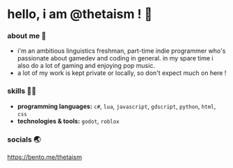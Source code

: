 # hello, i am @thetaism ! 🤍

### about me 👰
- i'm an ambitious linguistics freshman, part-time indie programmer who's passionate about gamedev and coding in general. in my spare time i also do a lot of gaming and enjoying pop music.
- a lot of my work is kept private or locally, so don't expect much on here ! 

### skills 👩‍💻
- **programming languages:** ```c#```, ```lua```, ```javascript```, ```gdscript```, ```python```, ```html```, ```css```
- **technologies & tools:** ```godot```, ```roblox```

### socials 🌏
https://bento.me/thetaism

<!--
**thetaism/thetaism** is a ✨ _special_ ✨ repository because its `README.md` (this file) appears on your GitHub profile.

Here are some ideas to get you started:

- 🔭 I’m currently working on ...
- 🌱 I’m currently learning ...
- 👯 I’m looking to collaborate on ...
- 🤔 I’m looking for help with ...
- 💬 Ask me about ...
- 📫 How to reach me: ...
- 😄 Pronouns: ...
- ⚡ Fun fact: ...
-->
